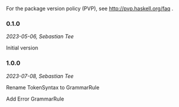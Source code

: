 For the package version policy (PVP), see  http://pvp.haskell.org/faq .

### 0.1.0

_2023-05-06, Sebastian Tee_

Initial version

### 1.0.0

_2023-07-08, Sebastian Tee_

Rename TokenSyntax to GrammarRule

Add Error GrammarRule